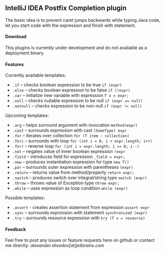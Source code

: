 IntelliJ IDEA Postfix Completion plugin
---------------------------------------

The basic idea is to prevent caret jumps backwards while typing Java code,
let you start code with the expression and finish with statement.

#### Download

This plugins is currently under development and do not available as a deployment binary.

#### Features

Currently available templates:

* `.if` – checks boolean expression to be true `if (expr)`
* `.else` – checks boolean expression to be false `if (!expr)`
* `.var` – initialize new variable with expression `T x = expr;`
* `.null` – checks nullable expression to be null `if (expr == null)`
* `.notnull` – checks expression to be non-null `if (expr != null)`

Upcoming templates:

* `.arg` – helps surround argument with invocation `method(expr)`
* `.cast` – surrounds expression with cast `(SomeType) expr`
* `.for` – iterates over collection `for (T item : collection)`
* `.fori` – surrounds with loop `for (int i = 0; i < expr.length; i++)`
* `.forr` – reverse loop `for (int i = expr.length; i >= 0; i--)`
* `.not` – negates value of inner boolean expression `!expr`
* `.field` – introduces field for expression `_field = expr;`
* `.new` – produces instantiation expression for type `new T()`
* `.par` – surrounds outer expression with parentheses `(expr)`
* `.return` – returns value from method/property `return expr;`
* `.switch` – produces switch over integral/string type `switch (expr)`
* `.throw` – throws value of Exception type `throw expr;`
* `.while` – uses expression as loop condition `while (expr)`

Possible templates:

* `.assert` - creates assertion statement from expression `assert expr`
* `.sync` – surrounds expression with statement `synchronized (expr)`
* `.try` – surrounds resource expression with `try (T x = resource)`

#### Feedback

Feel free to post any issues or feature requests here on github or
contact me directly: *alexander.shvedov[at]jetbrains.com*